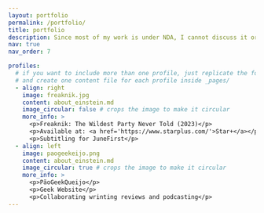 ```yaml
---
layout: portfolio
permalink: /portfolio/
title: portfolio
description: Since most of my work is under NDA, I cannot discuss it or give much details here. I have translated manuals, financial reports, software and articles.I will list here my subtitlings, my website contributions and newsletters. Notice, however, that many websites for which I have contributed extensively in the past are now offline, like MeioOrc and AnimeHaus.
nav: true
nav_order: 7

profiles:
  # if you want to include more than one profile, just replicate the following block
  # and create one content file for each profile inside _pages/
  - align: right
    image: freaknik.jpg
    content: about_einstein.md
    image_circular: false # crops the image to make it circular
    more_info: >
      <p>Freaknik: The Wildest Party Never Told (2023)</p>
      <p>Available at: <a href='https://www.starplus.com/'>Star+</a></p>
      <p>Subtitling for JuneFirst</p>
  - align: left
    image: paogeekeijo.png
    content: about_einstein.md
    image_circular: true # crops the image to make it circular
    more_info: >
      <p>PãoGeekQueijo</p>
      <p>Geek Website</p>
      <p>Collaborating wrinting reviews and podcasting</p>
---
```

